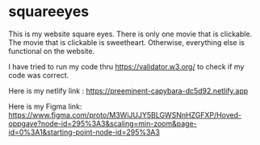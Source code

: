 # squareeyes

This is my website square eyes. There is only one movie that is clickable. 
The movie that is clickable is sweetheart. Otherwise, everything else is functional on the website.

I have tried to run my code thru https://validator.w3.org/ to check if my code was correct.

Here is my netlify link : https://preeminent-capybara-dc5d92.netlify.app

Here is my Figma link: https://www.figma.com/proto/M3WiJUJY5BLGWSNnHZGFXP/Hoved-oppgave?node-id=295%3A3&scaling=min-zoom&page-id=0%3A1&starting-point-node-id=295%3A3


